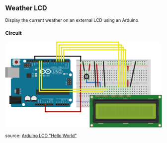 Weather LCD
-----------

Display the current weather on an external LCD using an Arduino.

### Circuit

![Circuit Diagram](./circuit.png)

source: [Arduino LCD "Hello World"](https://www.arduino.cc/en/Tutorial/HelloWorld)


